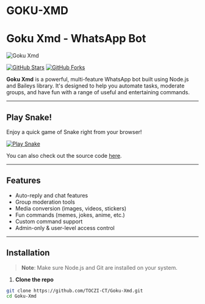 # GOKU-XMD
# Goku Xmd - WhatsApp Bot

![Goku Xmd](https://files.catbox.moe/gtktfx.jpg)

[![GitHub Stars](https://img.shields.io/github/stars/TOCZI-CT/Goku-Xmd?style=social)](https://github.com/yourusername/Goku-Xmd/stargazers)
[![GitHub Forks](https://img.shields.io/github/forks/TOCZI-CT/Goku-Xmd?style=social)](https://github.com/yourusername/Goku-Xmd/network/members)

**Goku Xmd** is a powerful, multi-feature WhatsApp bot built using Node.js and Baileys library. It's designed to help you automate tasks, moderate groups, and have fun with a range of useful and entertaining commands.

---

## Play Snake!

Enjoy a quick game of Snake right from your browser!

[![Play Snake](https://img.shields.io/badge/Play-Snake-brightgreen?style=for-the-badge)](https://TOCZI-CT.github.io/Goku-Xmd/snake.html)

You can also check out the source code [here](snake.html).


---

## Features

- Auto-reply and chat features
- Group moderation tools
- Media conversion (images, videos, stickers)
- Fun commands (memes, jokes, anime, etc.)
- Custom command support
- Admin-only & user-level access control

---

## Installation

> **Note**: Make sure Node.js and Git are installed on your system.

1. **Clone the repo**

```bash
git clone https://github.com/TOCZI-CT/Goku-Xmd.git
cd Goku-Xmd

